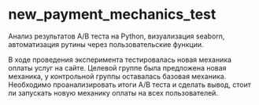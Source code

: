 # new_payment_mechanics_test
Анализ результатов A/B теста на Python, визуализация seaborn, автоматизация рутины через пользовательские функции.

В ходе проведения эксперимента тестировалась новая механика оплаты услуг на сайте. Целевой группе была предложена новая механика, у контрольной группы оставалась базовая механика. Необходимо проанализировать итоги A/B теста и сделать вывод, стоит ли запускать новую механику оплаты на всех пользователей.
